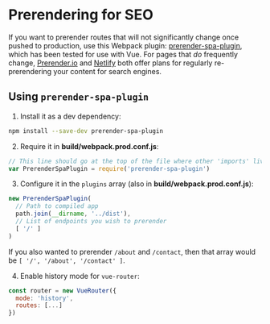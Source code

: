 # Prerendering for SEO

If you want to prerender routes that will not significantly change once pushed to production, use this Webpack plugin: [prerender-spa-plugin](https://www.npmjs.com/package/prerender-spa-plugin), which has been tested for use with Vue. For pages that _do_ frequently change, [Prerender.io](https://prerender.io/) and [Netlify](https://www.netlify.com/pricing) both offer plans for regularly re-prerendering your content for search engines.

## Using `prerender-spa-plugin`

1. Install it as a dev dependency:

```bash
npm install --save-dev prerender-spa-plugin
```

2. Require it in **build/webpack.prod.conf.js**:

```js
// This line should go at the top of the file where other 'imports' live in
var PrerenderSpaPlugin = require('prerender-spa-plugin')
```

3. Configure it in the `plugins` array (also in **build/webpack.prod.conf.js**):

```js
new PrerenderSpaPlugin(
  // Path to compiled app
  path.join(__dirname, '../dist'),
  // List of endpoints you wish to prerender
  [ '/' ]
)
```

If you also wanted to prerender `/about` and `/contact`, then that array would be `[ '/', '/about', '/contact' ]`.

4. Enable history mode for `vue-router`:
```js
const router = new VueRouter({
  mode: 'history',
  routes: [...]
})
```

